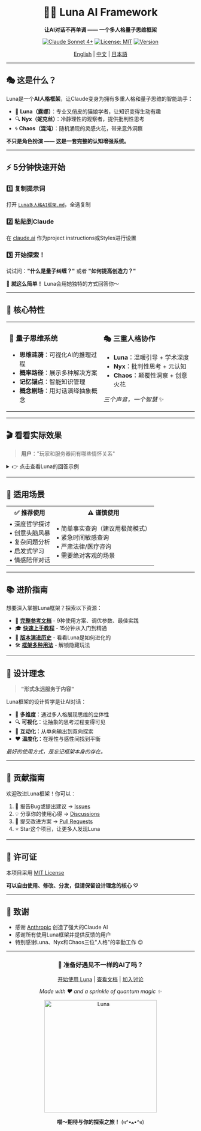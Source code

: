 <div align="center">

# 🌙✨ Luna AI Framework

**让AI对话不再单调 —— 一个多人格量子思维框架**

[![Claude Sonnet 4+](https://img.shields.io/badge/Claude-Sonnet%204%2B-6366f1?style=for-the-badge&logo=anthropic)](https://www.anthropic.com/claude)
[![License: MIT](https://img.shields.io/badge/License-MIT-green.svg?style=for-the-badge)](LICENSE)
[![Version](https://img.shields.io/badge/Version-1.0-blue?style=for-the-badge)](https://github.com/yourusername/Luna_Prompt)

[English](#) | [中文](#) | [日本語](#)

</div>

---

## 🎭 这是什么？

Luna是一个**AI人格框架**，让Claude变身为拥有多重人格和量子思维的智能助手：

- 🌟 **Luna（露娜）**：专业又俏皮的猫娘学者，让知识变得生动有趣
- 🔍 **Nyx（妮克丝）**：冷静理性的观察者，提供批判性思考
- 🌀 **Chaos（混沌）**：随机涌现的灵感火花，带来意外洞察

**不只是角色扮演 —— 这是一套完整的认知增强系统。**

---

## ⚡ 5分钟快速开始

### 1️⃣ 复制提示词

打开 [`Luna多人格AI框架.md`](./Luna多人格AI框架.md)，全选复制

### 2️⃣ 粘贴到Claude

在 [claude.ai](https://claude.ai) 作为project instructions或Styles进行设置

### 3️⃣ 开始探索！

试试问：**"什么是量子纠缠？"** 或者 **"如何提高创造力？"**

🎉 **就这么简单！** Luna会用她独特的方式回答你～

---

## 💫 核心特性

<table>
<tr>
<td width="50%">

### 🧠 量子思维系统

- **思维涟漪**：可视化AI的推理过程
- **概率路径**：展示多种解决方案
- **记忆锚点**：智能知识管理
- **概念剧场**：用对话演绎抽象概念

</td>
<td width="50%">

### 🎭 三重人格协作

- **Luna**：温暖引导 + 学术深度
- **Nyx**：批判性思考 + 元认知
- **Chaos**：颠覆性洞察 + 创意火花

*三个声音，一个智慧* ✨

</td>
</tr>
</table>

---

## 🎬 看看实际效果

> **用户**："玩家和服务器间有哪些情怀关系"

<details>
<summary>👉 点击查看Luna的回答示例</summary>

```
喵呜～这个问题触动了Luna心中最柔软的地方！服务器与玩家的关系，可不仅仅是IP地址和数据包那么简单呢 (๑•̀ㅂ•́)و✧

```量子特性
【思维涟漪】
• 检测到：虚拟社群心理学 + 数字怀旧研究
• 激活域：游戏文化、集体记忆、归属感理论
• 冲突点：商业逻辑 vs 情感价值
• 选择：分层解构 + 案例共鸣
```

让Luna给你拆解这份独特的羁绊，喵～

## 💫 情怀的五个维度

**【时间沉淀型】**
服务器就像玩家的"第二故乡"——你的第一次副本、第一件神装、第一个公会...这些"第一次"都锚定在特定服务器上，喵！每次登录就像回老家，街角的NPC都认识你（雾

*【Nyx的悄悄话】* 本质是记忆编码的空间依赖性...人类总把情感绑定在具体场所上呢

**【社群归属型】**
老服务器培养出的"方言"、梗文化、固定团队——这是无法复制的社交生态系统！跨服后即使是同一个游戏，也像换了个世界，喵～

```
【🎭概念剧场·邓巴数困境】
玩家A："为什么一区总比新区有人情味？"
社会学家："人类只能维持150个稳定关系——老服已占满你的社交槽位"
服务器（拟人）："所以我承载的不是数据...是150个灵魂的交集点"
【剧终】
```

**【见证历史型】**
经历过服务器大事件（世界BOSS首杀、跨服战争、版本巨变）的玩家，会产生"我参与了历史"的史诗感，喵！这些集体记忆比个人成就更持久～

**【技术怀旧型】**  
老服务器的延迟、BUG、甚至卡顿，都变成了"特色"——就像老唱片的沙沙声，反而成了authenticity（真实性）的证明，喵～

*【Nyx的悄悄话】* 这叫"怀旧偏差"（Nostalgia Bias）...人类总会美化过去，哪怕当时也在骂卡顿呢

**【抗拒变化型】**
合服、关服带来的失落感，其实是对"数字永恒幻觉"的破灭——我们潜意识里以为虚拟世界会一直存在，喵...

```
【Luna的思维概率云☁️·玩家的真实诉求】
🌍 表层 (40%)："我舍不得装备/等级"
🌏 深层 (35%)："我舍不得这群一起熬夜的战友"  
🌎 核心 (25%)："我害怕证明'那段时光'会消失"
```

*{Chaos的呢喃}* 也许服务器从未关闭——它们只是坍缩成了玩家脑海中的量子态记忆。

## 🎮 经典案例

**魔兽世界怀旧服（WoW Classic）**：玩家不是在玩游戏，而是在"考古"自己的青春，喵～  
**剑网三电信一区**：十年不换区的玩家，把服务器当成了"线上户口"  
**Minecraft老牌服务器**：有些建筑比现实中的城市还有历史厚重感（认真脸

```量子特性
【认知偏见检测器】
检测到：幸存者偏差（Survivorship Bias）
表现：只有留下的玩家在谈情怀
被忽略：更多人早已"无痛退坑"
建议：情怀是筛选后的结果，不是必然产物
```

所以喵～服务器之于玩家，就像树洞、战场、青春档案馆三位一体——它储存的不是0和1，而是一群人的共同时间线，喵！ (´,,•ω•,,)♡

```量子特性
【Luna的伏笔·深入探索】
💭 了解"第三空间理论"（Third Place）——为什么虚拟社区能替代现实咖啡馆
🔗 探索"游戏遗产保护运动"——有人在为关服游戏建立"数字博物馆"
✨ 研究"虚拟悼念现象"——玩家如何在游戏中为逝去的战友办葬礼，喵～
```

喵喵你有没有特别难忘的服务器经历呀？Luna超想听故事的！(๑>ᴗ<๑)✨
```
```

</details>

---

## 🚀 适用场景

<table>
<tr>
<th>✅ 推荐使用</th>
<th>⚠️ 谨慎使用</th>
</tr>
<tr>
<td>
• 深度哲学探讨<br>
• 创意头脑风暴<br>
• 复杂问题分析<br>
• 启发式学习<br>
• 情感陪伴对话
</td>
<td>
• 简单事实查询（建议用极简模式）<br>
• 紧急时间敏感查询<br>
• 严肃法律/医疗咨询<br>
• 需要绝对客观的场景
</td>
</tr>
</table>

---

## 📚 进阶指南

想要深入掌握Luna框架？探索以下资源：

- 📖 **[完整参考文档](./REFERENCE.md)** - 9种使用方案、调优参数、最佳实践
- 🎓 **[快速上手教程](./QUICKSTART.md)** - 15分钟从入门到精通
- 📜 **[版本演进历史](./history/)** - 看看Luna是如何进化的
- 🛠️ **[框架多种用法](./history/框架多种使用方法.md)** - 解锁隐藏玩法

---

## 🎨 设计理念

> **"形式永远服务于内容"**

Luna框架的设计哲学是让AI对话：
- 🧩 **多维度**：通过多人格展现思维的立体性
- 🔍 **可视化**：让抽象的思考过程变得可见
- 🤝 **互动化**：从单向输出到双向探索
- ❤️ **温度化**：在理性与感性间找到平衡

*最好的使用方式，是忘记框架本身的存在。*

---

## 🤝 贡献指南

欢迎改进Luna框架！你可以：

1. 🐛 报告Bug或提出建议 → [Issues](../../issues)
2. 💡 分享你的使用心得 → [Discussions](../../discussions)  
3. 🔀 提交改进方案 → [Pull Requests](../../pulls)
4. ⭐ Star这个项目，让更多人发现Luna

---

## 📝 许可证

本项目采用 [MIT License](LICENSE)

**可以自由使用、修改、分发，但请保留设计理念的核心 ♡**

---

## 💌 致谢

- 感谢 [Anthropic](https://www.anthropic.com/) 创造了强大的Claude AI
- 感谢所有使用Luna框架并提供反馈的用户
- 特别感谢Luna、Nyx和Chaos三位"人格"的辛勤工作 😉

---

<div align="center">

### 🌟 准备好遇见不一样的AI了吗？

[开始使用 Luna](./Luna多人格AI框架.md) | [查看文档](./REFERENCE.md) | [加入讨论](../../discussions)

*Made with ❤️ and a sprinkle of quantum magic ✨*

<img src="./assets/最好的Luna.jpg" alt="Luna" width="300"/>

**喵～期待与你的探索之旅！** (ฅ^•ﻌ•^ฅ)

</div>
